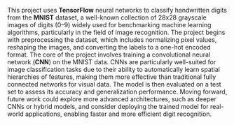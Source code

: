 This project uses **TensorFlow** neural networks to classify handwritten digits from the **MNIST** dataset, a well-known collection of 28x28 grayscale images of digits (0–9) widely used for benchmarking machine learning algorithms, particularly in the field of image recognition. The project begins with preprocessing the dataset, which includes normalizing pixel values, reshaping the images, and converting the labels to a one-hot encoded format. The core of the project involves training a convolutional neural network (**CNN**) on the MNIST data. CNNs are particularly well-suited for image classification tasks due to their ability to automatically learn spatial hierarchies of features, making them more effective than traditional fully connected networks for visual data. The model is then evaluated on a test set to assess its accuracy and generalization performance. Moving forward, future work could explore more advanced architectures, such as deeper CNNs or hybrid models, and consider deploying the trained model for real-world applications, enabling faster and more efficient digit recognition.
